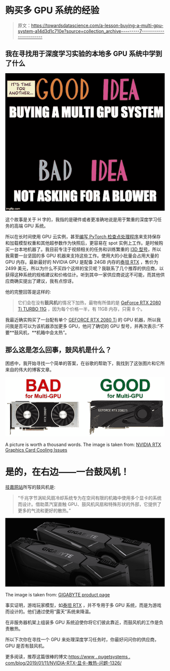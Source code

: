 # 购买多 GPU 系统的经验

> 原文：<https://towardsdatascience.com/a-lesson-buying-a-multi-gpu-system-a14d3d1c710e?source=collection_archive---------7----------------------->

## 我在寻找用于深度学习实验的本地多 GPU 系统中学到了什么

![](img/4eae7b166a9a8f5b893d4dd4ae0a1888.png)

这个故事是关于 H 字的，我指的是硬件或者更准确地说是用于繁重的深度学习任务的高端 GPU 系统。

所以在长时间使用 GPU 云实例，甚至[编写 PyTorch 检查点处理程序](https://medium.com/p/where-did-i-put-my-loss-values-acf6264ea347?source=email-486b68bc632a--writer.postDistributed&sk=39b0e303a259edd240b0068e41351c34)来支持保存和加载模型权重和其他超参数作为快照后，更容易在 spot 实例上工作。是时候购买一台本地机器了。我目前专注于视频相关的任务和训练繁重的 [I3D 型号](https://arxiv.org/abs/1705.07750)，所以我需要一台坚固的多 GPU 机器来支持这些工作。使用大的小批量会占用大量的 GPU 内存。最新最好的 NVIDIA GPU 是配备 24GB 内存的[泰坦 RTX](https://www.nvidia.com/en-us/titan/titan-rtx/) ，售价为 2499 美元，所以为什么不买四个这样的宝贝呢？我联系了几个推荐的供应商，以获得这种系统的规格建议和价格估计。听到其中一家供应商说这不可能，而其他供应商确实提出了建议，我有点惊讶。

他的完整回答是这样的:

> 它们会在没有**鼓风机**的情况下加热，最物有所值的是 [GeForce RTX 2080 Ti TURBO 11G](https://www.gigabyte.com/Graphics-Card/GV-N208TTURBO-11GC#kf) ，因为每个价格一半，有 11GB 内存，只需 8 个。

我最近确实购买了一台配有单个 [GEFORCE RTX 2080 Ti](https://www.nvidia.com/en-us/geforce/graphics-cards/rtx-2080-ti/) 的 GPU 机器，所以我问我是否可以为该机器添加更多 GPU，他问了确切的 GPU 型号，并再次表示:“不要**鼓风机，**机箱中会太热”。

## 那么这是怎么回事，鼓风机是什么？

困惑中，我开始寻找一个简单的答案，在谷歌的帮助下，我找到了这张图片和它所来自的伟大的博客文章。

![](img/d361c8bf7198f08470ad861e34c944b0.png)

A picture is worth a thousand words. The image is taken from: [NVIDIA RTX Graphics Card Cooling Issues](https://www.pugetsystems.com/blog/2019/01/11/NVIDIA-RTX-Graphics-Card-Cooling-Issues-1326/)

# 是的，在右边——一台鼓风机！

[技嘉网站](https://www.gigabyte.com/Graphics-Card/GV-N208TTURBO-11GC#kf)所写的鼓风机是:

> “千兆字节涡轮风扇冷却系统专为在空间有限的机箱中使用多个显卡的系统而设计。借助蒸汽室直触 GPU、鼓风机风扇和特殊形状的外部，它提供了更多的气流和更好的散热。”

![](img/1db141e3d9f5ddd1b1f958adf3919d48.png)

The image is taken from: [GIGABYTE product page](https://www.gigabyte.com/Graphics-Card/GV-N208TTURBO-11GC#kf)

事实证明，游戏玩家模型，如[泰坦 RTX](https://www.nvidia.com/en-us/titan/titan-rtx/) ，并不专用于多 GPU 系统，而是为游戏而设计的。他们通过使用“露天”系统来降温。

在非服务器机架上组装多 GPU 系统迫使你将它们彼此靠近，而鼓风机的工作是负责散热。

所以下次你在寻找一个 GPU 来处理深度学习任务时，你最好问问你的供应商，GPU 是否有鼓风机。

更多阅读，推荐这篇很棒的博文:[https://www . pugetsystems . com/blog/2019/01/11/NVIDIA-RTX-显卡-散热-问题-1326/](https://www.pugetsystems.com/blog/2019/01/11/NVIDIA-RTX-Graphics-Card-Cooling-Issues-1326/)